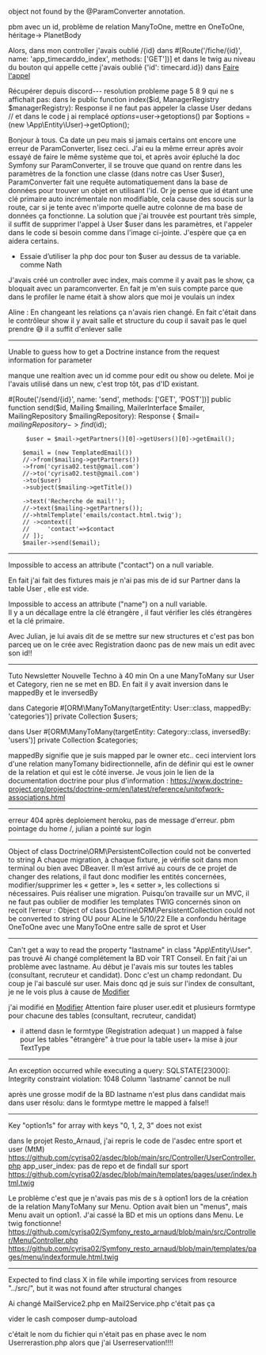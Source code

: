 object not found by the @ParamConverter annotation.

pbm avec un id, problème de relation ManyToOne, mettre en OneToOne, héritage-> PlanetBody

Alors, dans mon controller j'avais oublié /{id} dans #[Route('/fiche/{id}', name: 'app_timecarddo_index', methods: ['GET'])] et dans le twig au niveau du bouton qui appelle cette j'avais oublié {'id': timecard.id}) dans <a href="{{ path('app_timecarddo_index', {'id': timecard.id}) }}">Faire l'appel</a>

Récupérer depuis discord---
resolution probleme page 5 8 9 qui ne s affichait pas: dans le public function index($id, ManagerRegistry $managerRegistry): Response il ne faut pas appeler la classe User dedans
// et dans le code j ai remplacé $options =$user->getoptions() par $options =(new \App\Entity\User)->getOption();

Bonjour à tous. Ca date un peu mais si jamais certains ont encore une erreur de ParamConverter, lisez ceci. J'ai eu la même erreur après avoir essayé de faire le même système que toi, et après avoir épluché la doc Symfony sur ParamConverter, il se trouve que quand on rentre dans les paramètres de la fonction une classe (dans notre cas User $user), ParamConverter fait une requête automatiquement dans la base de données pour trouver un objet en utilisant l'id. Or je pense que id étant une clé primaire auto incrémentale non modifiable, cela cause des soucis sur la route, car si je tente avec n'importe quelle autre colonne de ma base de données ça fonctionne. La solution que j'ai trouvée est pourtant très simple, il suffit de supprimer l'appel à User $user dans les paramètres, et l'appeler dans le code si besoin comme dans l'image ci-jointe. J'espère que ça en aidera certains.

- Essaie d’utiliser la php doc pour ton $user au dessus de ta variable. comme Nath

J'avais créé un controller avec index, mais comme il y avait pas le show, ça bloquait avec un paramconverter.
En fait je m'en suis compte parce que dans le profiler le name était à show alors que moi je voulais un index

Aline : En changeant les relations ça n'avais rien changé. En fait c'était dans le contrôleur show il y avait salle et structure du coup il savait pas le quel prendre 😅 il a suffit d'enlever salle

---

Unable to guess how to get a Doctrine instance from the request information for parameter

manque une realtion avec un id comme pour edit ou show ou delete. Moi je l'avais utilisé dans un new, c'est trop tôt, pas d'ID existant.

#[Route('/send/{id}', name: 'send', methods: ['GET', 'POST'])]
public function send($id, Mailing $mailing, MailerInterface $mailer, MailingRepository $mailingRepository): Response
     {
        $mail= $mailingRepository->find($id);

         $user = $mail->getPartners()[0]->getUsers()[0]->getEmail();

        $email = (new TemplatedEmail())
        //->from($mailing->getPartners())
        ->from('cyrisa02.test@gmail.com')
        //->to('cyrisa02.test@gmail.com')
        ->to($user)
        ->subject($mailing->getTitle())

        ->text('Recherche de mail!');
        //->text($mailing->getPartners());
        //->htmlTemplate('emails/contact.html.twig');
        // ->context([
        //     'contact'=>$contact
        // ]);
        $mailer->send($email);

---

Impossible to access an attribute ("contact") on a null variable.

En fait j'ai fait des fixtures mais je n'ai pas mis de id sur Partner dans la table User , elle est vide.

Impossible to access an attribute ("name") on a null variable.  
Il y a un décallage entre la clé étrangère , il faut vérifier les clés étrangères et la clé primaire.

Avec Julian, je lui avais dit de se mettre sur new structures et c'est pas bon parceq ue on le crée avec Registration daonc pas de new mais un edit avec son id!!

---

Tuto Newsletter Nouvelle Techno à 40 min
On a une ManyToMany sur User et Category, rien ne se met en BD.
En fait il y avait inversion dans le mappedBy et le inversedBy

dans Categorie #[ORM\ManyToMany(targetEntity: User::class, mappedBy: 'categories')]
private Collection $users;

dans User #[ORM\ManyToMany(targetEntity: Category::class, inversedBy: 'users')]
private Collection $categories;

mappedBy signifie que je suis mapped par le owner etc..
ceci intervient lors d'une relation manyTomany bidirectionnelle, afin de définir qui est le owner de la relation et qui est le côté inverse.
Je vous join le lien de la documentation doctrine pour plus d'information :
https://www.doctrine-project.org/projects/doctrine-orm/en/latest/reference/unitofwork-associations.html

---

erreur 404 après deploiement heroku, pas de message d'erreur.
pbm pointage du home /, julian a pointé sur login

---

Object of class Doctrine\ORM\PersistentCollection could not be converted to string
A chaque migration, à chaque fixture, je vérifie soit dans mon terminal ou bien avec DBeaver. Il m’est arrivé au cours de ce projet de changer des relations, il faut donc modifier les entités concernées, modifier/supprimer les « getter », les « setter », les collections si nécessaires. Puis réaliser une migration. Puisqu’on travaille sur un MVC, il ne faut pas oublier de modifier les templates TWIG concernés sinon on reçoit l’erreur : Object of class Doctrine\ORM\PersistentCollection could not be converted to string OU pour ALine le 5/10/22 Elle a confondu héritage OneToOne avec une ManyToOne entre salle de sprot et User

---

Can't get a way to read the property "lastname" in class "App\Entity\User". pas trouvé
Ai changé complétement la BD voir TRT Conseil. En fait j'ai un problème avec lastname. Au début je l'avais mis sur toutes les tables (consultant, recruteur et candidat). Donc c'est un champ redondant. Du coup je l'ai basculé sur user. Mais donc qd je suis sur l'index de consultant, je ne le vois plus à cause de <a class="btn btn-secondary btn-lg mt-4" href="{{ path('app_consultant_edit', {'id': consultant.id}) }}">Modifier</a>

j'ai modifié en <a class="btn btn-secondary btn-lg mt-4" href="{{ path('app_user_edit', {'id': consultant.user.id}) }}">Modifier</a>
Attention faire pluser user.edit et plusieurs formtype pour chacune des tables (consultant, recruteur, candidat)

- il attend dasn le formtype (Registration adequat ) un mapped à false pour les tables "étrangère" à true pour la table user+ la mise à jour TextType

---

An exception occurred while executing a query: SQLSTATE[23000]: Integrity constraint violation: 1048 Column 'lastname' cannot be null

après une grosse modif de la BD lastname n'est plus dans candidat mais dans user
résolu: dans le formtype mettre le mapped à false!!

---

Key "option1s" for array with keys "0, 1, 2, 3" does not exist

dans le projet Resto_Arnaud, j'ai repris le code de l'asdec entre sport et user (MtM)
https://github.com/cyrisa02/asdec/blob/main/src/Controller/UserController.php
app_user_index: pas de repo et de findall sur sport
https://github.com/cyrisa02/asdec/blob/main/templates/pages/user/index.html.twig

Le problème c'est que je n'avais pas mis de s à option1 lors de la création de la relation ManyToMany sur Menu.
Option avait bien un "menus", mais Menu avait un option1. J'ai cassé la BD et mis un options dans Menu. Le twig fonctionne!
https://github.com/cyrisa02/Symfony_resto_arnaud/blob/main/src/Controller/MenuController.php
https://github.com/cyrisa02/Symfony_resto_arnaud/blob/main/templates/pages/menu/indexformule.html.twig

---

Expected to find class X in file while importing services from resource "../src/", but it was not found after structural changes

Ai changé MailService2.php en Mail2Service.php c'était pas ça

vider le cash
composer dump-autoload

c'était le nom du fichier qui n'était pas en phase avec le nom
Userrerastion.php alors que j'ai Userreservation!!!!
